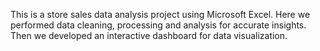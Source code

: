 This is a store sales data analysis project using Microsoft Excel. 
Here we performed data cleaning, processing and analysis for accurate insights. 
Then we developed an interactive dashboard for data visualization. 
